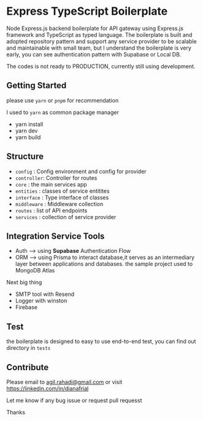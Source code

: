 # Express TypeScript Boilerplate

Node Express.js backend boilerplate for API gateway using Express.js framework and TypeScript as typed language. The boilerplate is built and adopted repository pattern and support any service provider to be scalable and maintainable with small team, but I understand the boilerplate is very early, you can see authentication pattern with Supabase or Local DB.

The codes is not ready to PRODUCTION, currently still using development.

## Getting Started 

please use `yarn` or `pnpm` for recommendation

I used to `yarn` as common package manager

- yarn install
- yarn dev
- yarn build


## Structure

- `config` : Config environment and config for provider
- `controller`: Controller for routes
- `core` : the main services app
- `entities` : classes of service entitites
- `interface` : Type interface of classes
- `middleware` : Middleware collection 
- `routes` : list of API endpoints 
- `services` : collection of service provider 

## Integration Service Tools

- Auth --> using **Supabase** Authentication Flow
- ORM --> using Prisma to  interact database,it serves as an intermediary layer between applications and databases. the sample project used to MongoDB Atlas

Next big thing
- SMTP tool with Resend
- Logger with winston
- Firebase


## Test 

the boilerplate is designed to easy to use end-to-end test, you can find out directory in `tests`

## Contribute

Please email to agil.rahadi@gmail.com or visit https://linkedin.com/in/dianafrial

Let me know if any bug issue or request pull requesst

Thanks
